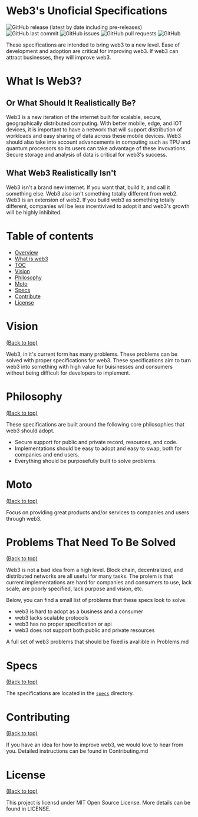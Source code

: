 # Web3's Unoficial Specifications

![GitHub release (latest by date including pre-releases)](https://img.shields.io/github/v/release/FrostyTheSouthernSnowman/web3-specs?include_prereleases)
![GitHub last commit](https://img.shields.io/github/last-commit/FrostyTheSouthernSnowman/web3-specs)
![GitHub issues](https://img.shields.io/github/issues-raw/FrostyTheSouthernSnowman/web3-specs)
![GitHub pull requests](https://img.shields.io/github/issues-pr/FrostyTheSouthernSnowman/web3-specs)
![GitHub](https://img.shields.io/github/license/FrostyTheSouthernSnowman/web3-specs)

These specifications are intended to bring web3 to a new level. Ease of development and adoption are critical for improving web3. If web3 can attract businesses, they will improve web3.

# What Is Web3?
## Or What Should It Realistically Be?
Web3 is a new iteration of the internet built for scalable, secure, geographically distributed computing. With better mobile, edge, and IOT devices, it is important to have a network that will support distribution of workloads and easy sharing of data across these mobile devices. Web3 should also take into account advancements in computing such as TPU and quantum processors so its users can take advantage of these invovations. Secure storage and analysis of data is critical for web3's success.  

## What Web3 Realistically Isn't 

Web3 isn't a brand new internet. If you want that, build it, and call it something else. Web3 also isn't something totally different from web2. Web3 is an extension of web2. If you build web3 as something totally different, companies will be less incentivived to adopt it and web3's growth will be highly inhibited.

# Table of contents
- [Overview](#web3s-unoficial-specifications)
- [What is web3](#what-is-web3)
- [TOC](#table-of-contents)
- [Vision](#vision)
- [Philosophy](#philosophy)
- [Moto](#moto)
- [Specs](#specs)
- [Contribute](#contributing)
- [License](#license)

# Vision
[(Back to top)](#table-of-contents)

Web3, in it's current form has many problems. These problems can be solved with proper specifications for web3. These specifications aim to turn web3 into something with high value for buisinesses and consumers without being difficult for developers to implement.

# Philosophy
[(Back to top)](#table-of-contents)

These specifications are built around the following core philosophies that web3 should adopt.

- Secure support for public and private record, resources, and code.
- Implementations should be easy to adopt and easy to swap, both for companies and end users.
- Everything should be purposefully built to solve problems.

# Moto
[(Back to top)](#table-of-contents)

Focus on providing great products and/or services to companies and users through web3.

# Problems That Need To Be Solved
[(Back to top)](#table-of-contents)

Web3 is not a bad idea from a high level. Block chain, decentralized, and distributed networks are all useful for many tasks. The prolem is that current implementations are hard for companies and consumers to use, lack scale, are poorly specified, lack purpose and vision, etc.

Below, you can find a small list of problems that these specs look to solve.

- web3 is hard to adopt as a business and a consumer
- web3 lacks scalable protocols
- web3 has no proper specification or api
- web3 does not support both public and private resources

A full set of web3 problems that should be fixed is avallible in Problems.md

# Specs
[(Back to top)](#table-of-contents)

The specifications are located in the [`specs`](./specs/README.md#web3-specifications) directory.

# Contributing 
[(Back to top)](#table-of-contents)

If you have an idea for how to improve web3, we would love to hear from you. Detailed instructions can be found in Contributing.md

# License
[(Back to top)](#table-of-contents)

This project is licensd under MIT Open Source License. More details can be found in LICENSE.
